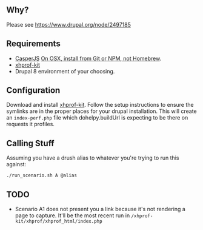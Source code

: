 ## Why?
Please see https://www.drupal.org/node/2497185

## Requirements

* [CasperJS](http://casperjs.readthedocs.org/en/latest/installation.html) [On OSX, install from Git or NPM, not Homebrew](https://www.drupal.org/node/2497185#comment-10206465).
* [xhprof-kit](https://github.com/LionsAd/xhprof-kit)
* Drupal 8 environment of your choosing.

## Configuration

Download and install [xhprof-kit](https://github.com/LionsAd/xhprof-kit). Follow the setup instructions to ensure the symlinks are in the proper places for your drupal installation. This will create an `index-perf.php` file which dohelpy.buildUrl is expecting to be there on requests it profiles.

## Calling Stuff
Assuming you have a drush alias to whatever you're trying to run this against:

```bash
./run_scenario.sh A @alias
```

## TODO

* Scenario A1 does not present you a link because it's not rendering a page to capture. It'll be the most recent run in `/xhprof-kit/xhprof/xhprof_html/index.php`
